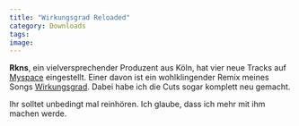 ```yaml
---
title: "Wirkungsgrad Reloaded"
category: Downloads
tags: 
image: 
---
```


**Rkns**, ein vielversprechender Produzent aus Köln, hat vier neue Tracks auf [Myspace](http://www.myspace.com/rkns ) eingestellt. Einer davon ist ein wohlklingender Remix meines Songs [Wirkungsgrad](http://www.misantropolis.de/2006/10/wirkungsgrad/). Dabei habe ich die Cuts sogar komplett neu gemacht.   

  

Ihr solltet unbedingt mal reinhören. Ich glaube, dass ich mehr mit ihm machen werde.